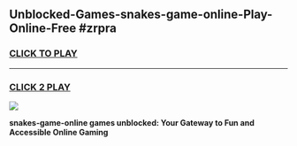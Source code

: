
## Unblocked-Games-snakes-game-online-Play-Online-Free #zrpra
<h3>
<a href="https://us.freeplayer.one?title=snakes-game-online&ref=10M">CLICK TO PLAY</a></h3>
<hr>

<h3>
<a href="https://us.freeplayer.one?title=snakes-game-online&ref=10M">CLICK 2 PLAY</a>
  
</h3>

<a href="https://us.freeplayer.one?title=snakes-game-online&ref=10M"><img src="https://clearcache.store/games.png"></a>


**snakes-game-online games unblocked: Your Gateway to Fun and Accessible Online Gaming**
